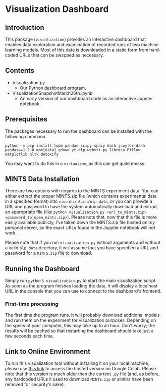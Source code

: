 # Visualization Dashboard

## Introduction

This package (`visualization`) provides an interactive dashboard that enables data exploration and
examination of recorded runs of two machine learning models. Most of this data is downloaded in a
static form from hard-coded URLs that can be swapped as necessary.

## Contents
 - Visualization.py
   - Our Python dashboard program.
 - VisualizationSnapshotMarch26th.ipynb
   - An early version of our dashboard code as an interactive Jupyter notebook.

## Prerequisites

The packages necessary to run the dashboard can be installed with the following command:

`python -m pip install tqdm pandas scipy spacy dash jupyter-dash pandas==1.2.0 mne[data] gdown yt-dlp webvtt-py librosa Pillow matplotlib nltk detoxify`

You may want to do this in a `virtualenv`, as this can get quite messy.

## MINTS Data Installation
There are two options with regards to the MINTS experiment data. You can either
extract the proper MINTS.zip file (which contains experimental data in a specified
format) into `visualization/nlp_data`, or you can provide a URL and password to have the
system automatically download and extract an appropriate file (like
`python visualization.py <url_to_mints.zip> <password_to_open_mints.zip>`).
Please note that, now that this file is more easily available publicly, I've
taken down the MINTS.zip file hosted on my personal server, so the exact URLs found
in the Jupyter notebook will not work.

Please note that if you run `visualization.py` without arguments and without a valid
`nlp_data` directory, it will assume that you have specified a URL and password for
a `MINTS.zip` file to download.

## Running the Dashboard
Simply run `python3 visualization.py` to start the main visualization script. As soon as
the program finishes loading the data, it will display a localhost URL in the console that
you can use to connect to the dashboard's frontend.

### First-time processing
The first time the program runs, it will probably download additional models and run them
on the experiment for visualization purposes. Depending on the specs of your computer, this
may take up to an hour. Don't worry; the results will be cached so that restarting the
dashboard should take just a few seconds each time.


## Link to Online Environment
To run this visualization tool without installing it on your local machine, please use
[this link](https://colab.research.google.com/drive/1nGuMVrvAVbVV_ODxyO1mOdgAR7FHm-DZ?usp=sharing) to access the hosted
version on Google Colab. Please note that this version is much older than the current `.py` file (and, as before,
any hardcoded URLs it used to download `MINTS.zip` or similar have been removed for security's sake).
